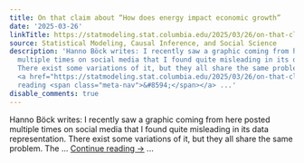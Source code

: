 ```yaml
---
title: On that claim about “How does energy impact economic growth”
date: '2025-03-26'
linkTitle: https://statmodeling.stat.columbia.edu/2025/03/26/on-that-claim-about-how-does-energy-impact-economic-growth/
source: Statistical Modeling, Causal Inference, and Social Science
description: 'Hanno Böck writes: I recently saw a graphic coming from here posted
  multiple times on social media that I found quite misleading in its data representation.
  There exist some variations of it, but they all share the same problem. The &#8230;
  <a href="https://statmodeling.stat.columbia.edu/2025/03/26/on-that-claim-about-how-does-energy-impact-economic-growth/">Continue
  reading <span class="meta-nav">&#8594;</span></a> ...'
disable_comments: true
---
```

Hanno Böck writes: I recently saw a graphic coming from here posted multiple times on social media that I found quite misleading in its data representation. There exist some variations of it, but they all share the same problem. The &#8230; <a href="https://statmodeling.stat.columbia.edu/2025/03/26/on-that-claim-about-how-does-energy-impact-economic-growth/">Continue reading <span class="meta-nav">&#8594;</span></a> ...